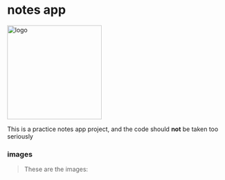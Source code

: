 # notes app
<img width="218" alt="logo" src="https://user-images.githubusercontent.com/74429608/113492017-ecae0980-94cc-11eb-982f-60e7f2ae0f6d.png">

This is a practice notes app project, and the code should **not** be taken too seriously
### images
> These are the images:
